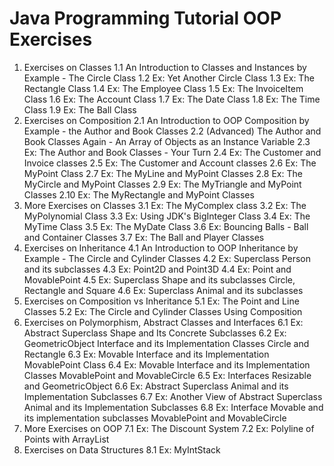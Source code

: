 # Java Programming Tutorial OOP Exercises
1.  Exercises on Classes
1.1  An Introduction to Classes and Instances by Example - The Circle Class
1.2  Ex: Yet Another Circle Class
1.3  Ex: The Rectangle Class
1.4  Ex: The Employee Class
1.5  Ex: The InvoiceItem Class
1.6  Ex: The Account Class
1.7  Ex: The Date Class
1.8  Ex: The Time Class
1.9  Ex: The Ball Class
2.  Exercises on Composition
2.1  An Introduction to OOP Composition by Example - the Author and Book Classes
2.2  (Advanced) The Author and Book Classes Again - An Array of Objects as an Instance Variable
2.3  Ex: The Author and Book Classes - Your Turn
2.4  Ex: The Customer and Invoice classes
2.5  Ex: The Customer and Account classes
2.6  Ex: The MyPoint Class
2.7  Ex: The MyLine and MyPoint Classes
2.8  Ex: The MyCircle and MyPoint Classes
2.9  Ex: The MyTriangle and MyPoint Classes
2.10  Ex: The MyRectangle and MyPoint Classes
3.  More Exercises on Classes
3.1  Ex: The MyComplex class
3.2  Ex: The MyPolynomial Class
3.3  Ex: Using JDK's BigInteger Class
3.4  Ex: The MyTime Class
3.5  Ex: The MyDate Class
3.6  Ex: Bouncing Balls - Ball and Container Classes
3.7  Ex: The Ball and Player Classes
4.  Exercises on Inheritance
4.1  An Introduction to OOP Inheritance by Example - The Circle and Cylinder Classes
4.2  Ex: Superclass Person and its subclasses
4.3  Ex: Point2D and Point3D
4.4  Ex: Point and MovablePoint
4.5  Ex: Superclass Shape and its subclasses Circle, Rectangle and Square
4.6  Ex: Superclass Animal and its subclasses
5.  Exercises on Composition vs Inheritance
5.1  Ex: The Point and Line Classes
5.2  Ex: The Circle and Cylinder Classes Using Composition
6.  Exercises on Polymorphism, Abstract Classes and Interfaces
6.1  Ex: Abstract Superclass Shape and Its Concrete Subclasses
6.2  Ex: GeometricObject Interface and its Implementation Classes Circle and Rectangle
6.3  Ex: Movable Interface and its Implementation MovablePoint Class
6.4  Ex: Movable Interface and its Implementation Classes MovablePoint and MovableCircle
6.5  Ex: Interfaces Resizable and GeometricObject
6.6  Ex: Abstract Superclass Animal and its Implementation Subclasses
6.7  Ex: Another View of Abstract Superclass Animal and its Implementation Subclasses
6.8  Ex: Interface Movable and its implementation subclasses MovablePoint and MovableCircle
7.  More Exercises on OOP
7.1  Ex: The Discount System
7.2  Ex: Polyline of Points with ArrayList
8.  Exercises on Data Structures
8.1  Ex: MyIntStack
